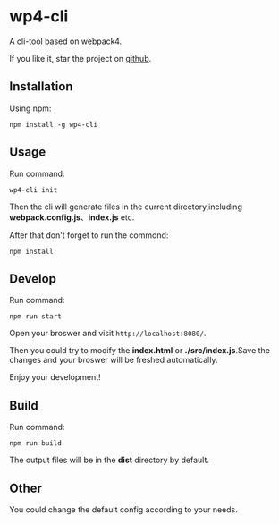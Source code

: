 # wp4-cli

A cli-tool based on webpack4.

If you like it, star the project on [github](https://github.com/WindTraveler/wp4-cli).

## Installation
Using npm:
```
npm install -g wp4-cli
```
## Usage
Run command:
```
wp4-cli init
```
Then the cli will generate files in the current directory,including **webpack.config.js**、**index.js** etc.

After that don't forget to run the commond:
```
npm install
```

## Develop
Run command:
```
npm run start
```
Open your broswer and visit `http://localhost:8080/`.

Then you could try to modify the **index.html** or **./src/index.js**.Save the changes and your broswer will be freshed automatically.

Enjoy your development!

## Build
Run command:
```
npm run build
```
The output files will be in the **dist** directory by default.

## Other
You could change the default config according to your needs.